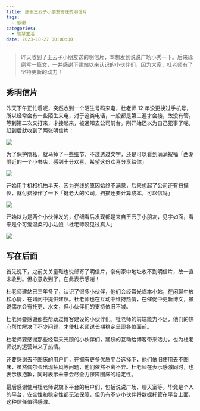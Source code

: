 ```yaml
---
title: 感谢王云子小朋友寄送的明信片
tags:
  - 感谢
categories:
  - 智慧生活
date: 2023-10-27 00:00:00
---
```


> 昨天收到了王云子小朋友送的明信片，本想发到说说广场小秀一下。后来琢磨写一篇文，一并感谢下建站以来认识的小伙伴们，因为大家，杜老师有了坚持更新的动力！

<!-- more -->

## 秀明信片

昨天下午正忙着呢，突然收到一个陌生号码来电，杜老师 12 年没更换过手机号，所以经常会有一些陌生来电，对于这类电话，一般都是第二遍才会接，故没有管。等到第二次又打来，才接起来，被通知去公司前台。刚开始还以为自己犯事了呢，赶到后就收到了两张明信片：

![](https://cdn.dusays.com/2023/10/640-1.jpg)

为了保护隐私，就马掉了一些细节，不过透过文字，还是可以看到满满祝福「西湖附近的一个小书店，感到十分欢喜，希望这份欢喜分享给你」

![](https://cdn.dusays.com/2023/10/640-2.jpg)

开始用手机相机拍半天，因为光线的原因始终不满意，后来想起了公司还有扫描仪，就付费操作了一下「挺老大的公司，扫描还要计算成本，可以信吗」

![](https://cdn.dusays.com/2023/10/640-3.jpg)

开始以为是两个小伙伴发的，仔细看后发现都是来自王云子小朋友，见字如面，看来是个可爱温柔的小姑娘「杜老师没见过真人」

![](https://cdn.dusays.com/2023/10/640-4.jpg)

## 写在后面

首先说下，之前关关童鞋也说邮寄了明信片，奈何家中地址收不到明信片，故一直未收到。但心意收到了，在此表示感谢！

杜老师建站已三年多了，认识了很多小伙伴，他们会经常光临本小站，在闲聊中放松心情，在讯问中提供建议。杜老师也在互动中维持热情，在催促中更新博文，虽说偶尔会有托更、水文，但小伙伴们的支持依旧不减。

杜老师要感谢那些帮助过博客建设的小伙伴们。杜老师的前端能力不足，他们的热心帮忙解决了不少问题，才使杜老师说长期稳定呈现各位面前。

杜老师要感谢那些经常来光顾的小伙伴们，踊跃的互动给博客带来活力，也为杜老师说的运营带来了热情。

还要感谢去不图床的用户们，在拥有更多优质平台选择下，他们依旧使用去不图床，虽然偶尔会出现抽风等问题，他们依然不离不弃。杜老师在表示感激同时，也表示很抱歉，同时表示未来会尽全力保障图床的稳定性。

最后感谢使用杜老师说旗下平台的用户们，包括说说广场、聊天室等。毕竟是个人的平台，安全性和稳定性都无法保障，但仍有不少小伙伴将数据托管在平台上面，这种信任值得感激。